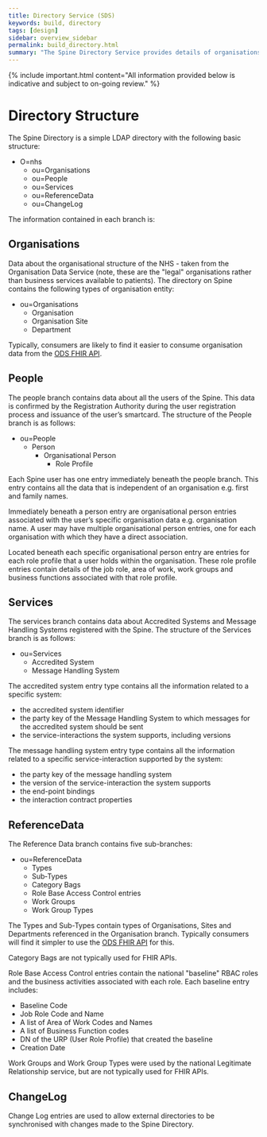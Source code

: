 ```yaml
---
title: Directory Service (SDS)
keywords: build, directory
tags: [design]
sidebar: overview_sidebar
permalink: build_directory.html
summary: "The Spine Directory Service provides details of organisations, people and systems registered with the Spine"
---
```


{% include important.html content="All information provided below is indicative and subject to on-going review." %}

# Directory Structure #

The Spine Directory is a simple LDAP directory with the following basic structure:

- O=nhs
	- ou=Organisations
	- ou=People
	- ou=Services
	- ou=ReferenceData
	- ou=ChangeLog

The information contained in each branch is:

## Organisations ##

Data about the organisational structure of the NHS - taken from the Organisation Data Service (note, these are the "legal" organisations rather than business services available to patients). The directory on Spine contains the following types of organisation entity:

- ou=Organisations
	- Organisation
	- Organisation Site
	- Department

Typically, consumers are likely to find it easier to consume organisation data from the [ODS FHIR API](https://developer.nhs.uk/apis/ods/).

## People ##

The people branch contains data about all the users of the Spine. This data is confirmed by the Registration Authority during the user registration process and issuance of the user’s smartcard. The structure of the People branch is as follows:

- ou=People
	- Person
		- Organisational Person
			- Role Profile

Each Spine user has one entry immediately beneath the people branch. This entry contains all the data that is independent of an organisation e.g. first and family names. 

Immediately beneath a person entry are organisational person entries associated with the user’s specific organisation data e.g. organisation name. A user may have multiple organisational person entries, one for each organisation with which they have a direct association.

Located beneath each specific organisational person entry are entries for each role profile that a user holds within the organisation. These role profile entries contain details of the job role, area of work, work groups and business functions associated with that role profile.

## Services ##

The services branch contains data about Accredited Systems and Message Handling Systems registered with the Spine. The structure of the Services branch is as follows:

- ou=Services
	- Accredited System
	- Message Handling System

The accredited system entry type contains all the information related to a specific system: 

- the accredited system identifier
- the party key of the Message Handling System to which messages for the accredited system should be sent
- the service-interactions the system supports, including versions

The message handling system entry type contains all the information related to a specific service-interaction supported by the system:

- the party key of the message handling system
- the version of the service-interaction the system supports
- the end-point bindings
- the interaction contract properties

## ReferenceData ##

The Reference Data branch contains five sub-branches:

- ou=ReferenceData
	- Types
	- Sub‑Types
	- Category Bags
	- Role Base Access Control entries
	- Work Groups
	- Work Group Types

The Types and Sub-Types contain types of Organisations, Sites and Departments referenced in the Organisation branch. Typically consumers will find it simpler to use the [ODS FHIR API](https://developer.nhs.uk/apis/ods/) for this.

Category Bags are not typically used for FHIR APIs.

Role Base Access Control entries contain the national "baseline" RBAC roles and the business activities associated with each role. Each baseline entry includes:

- Baseline Code
- Job Role Code and Name
- A list of Area of Work Codes and Names
- A list of Business Function codes
- DN of the URP (User Role Profile) that created the baseline
- Creation Date

Work Groups and Work Group Types were used by the national Legitimate Relationship service, but are not typically used for FHIR APIs.

## ChangeLog ##

Change Log entries are used to allow external directories to be synchronised with changes made to the Spine Directory.


